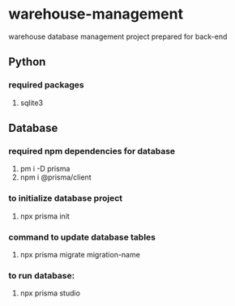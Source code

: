 # warehouse-management
warehouse database management project prepared for back-end

## Python
### required packages
1. sqlite3

## Database
### required  npm dependencies for database
1. pm i -D prisma
1. npm i @prisma/client

### to initialize database project
1. npx prisma init 
   
### command to update database tables
1. npx prisma migrate migration-name

### to run database: 
1. npx prisma studio
